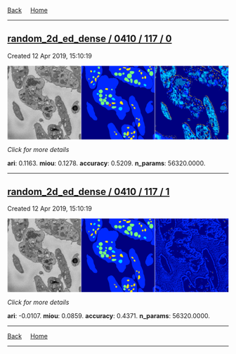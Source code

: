 
[Back](..)&nbsp;&nbsp;&nbsp;&nbsp;&nbsp;[Home](https://leapmanlab.github.io/snapshots)

---

<div class="summary"><a href="0"><h2>random_2d_ed_dense / 0410 / 117 / 0</h2></a><p>Created 12 Apr 2019, 15:10:19
</p><a href="0"><img src="0/media/summary.png" align="center"></a><p>
<i>Click for more details</i>
</p></div>

**ari**: 0.1163. **miou**: 0.1278. **accuracy**: 0.5209. **n_params**: 56320.0000. 

---

<div class="summary"><a href="1"><h2>random_2d_ed_dense / 0410 / 117 / 1</h2></a><p>Created 12 Apr 2019, 15:10:19
</p><a href="1"><img src="1/media/summary.png" align="center"></a><p>
<i>Click for more details</i>
</p></div>

**ari**: -0.0107. **miou**: 0.0859. **accuracy**: 0.4371. **n_params**: 56320.0000. 

---

[Back](..)&nbsp;&nbsp;&nbsp;&nbsp;&nbsp;[Home](https://leapmanlab.github.io/snapshots)

---